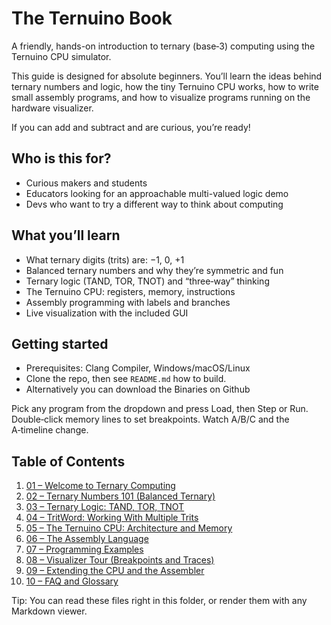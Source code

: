 # The Ternuino Book

A friendly, hands-on introduction to ternary (base‑3) computing using the Ternuino CPU simulator.

This guide is designed for absolute beginners. You’ll learn the ideas behind ternary numbers and logic, how the tiny Ternuino CPU works, how to write small assembly programs, and how to visualize programs running on the hardware visualizer.

If you can add and subtract and are curious, you’re ready!

## Who is this for?
- Curious makers and students
- Educators looking for an approachable multi-valued logic demo
- Devs who want to try a different way to think about computing

## What you’ll learn
- What ternary digits (trits) are: −1, 0, +1
- Balanced ternary numbers and why they’re symmetric and fun
- Ternary logic (TAND, TOR, TNOT) and “three‑way” thinking
- The Ternuino CPU: registers, memory, instructions
- Assembly programming with labels and branches
- Live visualization with the included GUI

## Getting started
- Prerequisites: Clang Compiler, Windows/macOS/Linux
- Clone the repo, then see `README.md` how to build.
- Alternatively you can download the Binaries on Github



Pick any program from the dropdown and press Load, then Step or Run. Double‑click memory lines to set breakpoints. Watch A/B/C and the A‑timeline change.

## Table of Contents
1. [01 – Welcome to Ternary Computing](01-welcome.md)
2. [02 – Ternary Numbers 101 (Balanced Ternary)](02-ternary-numbers.md)
3. [03 – Ternary Logic: TAND, TOR, TNOT](03-ternary-logic.md)
4. [04 – TritWord: Working With Multiple Trits](04-tritword.md)
5. [05 – The Ternuino CPU: Architecture and Memory](05-architecture.md)
6. [06 – The Assembly Language](06-assembly.md)
7. [07 – Programming Examples](07-examples.md)
8. [08 – Visualizer Tour (Breakpoints and Traces)](08-visualizer.md)
9. [09 – Extending the CPU and the Assembler](09-extending.md)
10. [10 – FAQ and Glossary](10-faq-glossary.md)

Tip: You can read these files right in this folder, or render them with any Markdown viewer.
